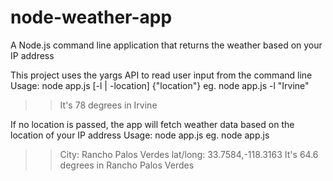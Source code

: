 # node-weather-app
A Node.js command line application that returns the weather based on your IP address

This project uses the yargs API to read user input from the command line
Usage: node app.js [-l | -location] {"location"}
  eg. node app.js -l "Irvine"
  >> It's 78 degrees in Irvine
  
If no location is passed, the app will fetch weather data based on the location of your IP address
Usage: node app.js
  eg. node app.js
  >> City: Rancho Palos Verdes
  >> lat/long: 33.7584,-118.3163
  >> It's 64.6 degrees in Rancho Palos Verdes
